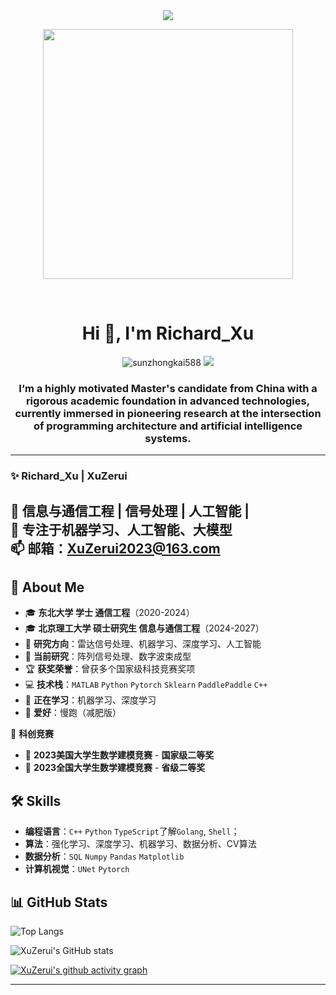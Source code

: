 <div align="center">

  <!-- dynamic typing effect 动态打字效果 -->
  <div>
    <a href="https://blog.sunguoqi.com/">
      <img src="https://readme-typing-svg.demolab.com?font=Fira+Code&pause=1000&width=435&lines=console.log(%22Hello%2C%20World%22);Richard 祝您今天愉快!&center=true&size=27" />
    </a>
  </div>

  <!-- knock code pictures 敲代码的图片 -->
  <!-- 敲代码图片 -->
  <a href="https://sm.ms/image/n2wPkGMSgY7eKE3" target="_blank"><img src="https://s2.loli.net/2024/05/16/n2wPkGMSgY7eKE3.png" width="400" ></a>

  <!-- for beauty 留个空行好看点 -->
  <div>&nbsp;</div>
</div>

<h1 align="center"> Hi 👋, I'm Richard_Xu </h1>

<p align="center">
<a><img src="https://komarev.com/ghpvc/?username=ZJhorseloudly&label=Profile%20views&color=0e75b6&style=flat" alt="sunzhongkai588" /> </a>
<a href="https://github.com/XuZerui2023"><img src="https://img.shields.io/badge/GitHub-XuZerui2023-blue?logo=github" /></a>
<h3 align="center">I‘m a highly motivated Master's candidate from China with a rigorous academic foundation in advanced technologies, currently immersed in pioneering research at the intersection of programming architecture and artificial intelligence systems.</h3>


---

### **✨ Richard_Xu | XuZerui**
🚀 **信息与通信工程 | 信号处理 | 人工智能 |**  
🎯 **专注于机器学习、人工智能、大模型**  
📫 **邮箱：XuZerui2023@163.com**
---

## 👋 **About Me**
- 🎓 **东北大学 学士 通信工程**（2020-2024）
- 🎓 **北京理工大学 硕士研究生 信息与通信工程**（2024-2027）
- 🤖 **研究方向**：雷达信号处理、机器学习、深度学习、人工智能
- 🔬 **当前研究**：阵列信号处理、数字波束成型
- 🏆 **获奖荣誉**：曾获多个国家级科技竞赛奖项
- 💻 **技术栈**：`MATLAB` `Python` `Pytorch` `Sklearn` `PaddlePaddle` `C++`
- 🌱 **正在学习**：机器学习、深度学习
- 📘 **爱好**：慢跑（减肥版）

<!--
## 💻 **Projects & Research**
### **🔹 基于百度飞桨的智慧医疗数据解析平台： 2023.3-2023.9**
- 📌 **中国软件杯-百度智慧赛道**
- 🏆 **模型|前端开发|国家级三等奖|大创国家级立项**
- 📡 **目标**：基于百度飞桨，构建关于医疗图像的在线图像器官分割与解析平台
- 🚀 **技术**：`PaddlePaddle` `医学图像分析` `在线解析平台`

### **🔹 经历 目标计数-AI细胞课题： 2023.9 -2022.9**
- 📌 **XXX校企合作项目**
- 🏢 **上海XXX生物科技公司**
- 🎮 **目标**：AI 细胞显微视觉分析的系统以达到细胞培养数字化、智能化创新，实现细 胞培养环节的智能化、无人化作业的目的
- 🔧 **技术**：`Pytorch` `Unet` `MaskRCNN` 

### **🔹 基于AIGC驱动的小样本分类： 2023.9 -2023.12**
- 📌 **全球校园人工智能算法精英大赛**
- 🏆 **模型开发|国家二等奖**
- 🎮 **目标**：在`5-way 5-shot`和`5-way 1-shot`的小样本任务场景分别建立一个高效的漫画人脸识别模型
- 🔧 **技术**：`Pytorch` `libfewshot` `小样本学习`

### **🔹 数据建模竞赛**
- 🏆 **高教社数学建模竞赛：算法开发|二等奖|省一**
- 🏆 **第十二届APMCM亚太数学建模竞赛：二等奖**
- 🚀 **亚太任务：2022**：提出了一种基于决策树的回归模型，时间序列预测，灰色预测的安全模型
- 🚀 **国赛：2022**：相关性分析、主成分分析（PCA），Kmeans 聚类分析，灰色关联分析的综合评价模型
- 🚀 **国赛：2023**：使用几何算法检验与转换、建立了光学效率系统模型，蒙特卡洛光线追踪法，遗传算法优化的光学效率分析模型
---

## 🏆 **Competitions & Awards**
🏅 **国家级竞赛**
- 🏆 **中国软件杯**
  - **百度智慧赛道北部赛** - **一等奖** 🥇（负责人）
  - **百度智慧赛道决赛** - **全国三等奖** 🥉（负责人）

- 🏆 **全球校园人工智能算法精英大赛**
  - **基于AIGC驱动的小样本分类** - **全国二等奖** 🥈（负责人）
-->

🏅 **科创竞赛**
- 🥇 **2023美国大学生数学建模竞赛** - **国家级二等奖**
- 🥈 **2023全国大学生数学建模竞赛** - **省级二等奖**


## 🛠 **Skills**
- **编程语言**：`C++` `Python` `TypeScript`了解`Golang`, `Shell`；
- **算法**：强化学习、深度学习、机器学习、数据分析、CV算法
- **数据分析**：`SQL` `Numpy` `Pandas` `Matplotlib`
- **计算机视觉**：`UNet` `Pytorch`
<!-- 
- **软件开发**：`Docker` `Flask`，`vue3`；熟悉`Diango`，`Fastapi`等常用框架
-->

## 📊 **GitHub Stats**
![Top Langs](https://github-readme-stats-sigma-five.vercel.app/api/top-langs/?username=XuZerui2023&layout=compact&theme=radical)

![XuZerui's GitHub stats](https://github-readme-stats-sigma-five.vercel.app/api?username=XuZerui2023&show_icons=true&theme=radical)

[![XuZerui's github activity graph](https://github-readme-activity-graph.vercel.app/graph?username=XuZerui2023&theme=vue)](https://github.com/ashutosh00710/github-readme-activity-graph)

---

<!-- 
## 🌍 **Connect with Me**
[![GitHub](https://img.shields.io/badge/GitHub-%2312100E.svg?style=for-the-badge&logo=github&logoColor=white)](https://github.com/jiangtao-zha)
[![Email](https://img.shields.io/badge/Email-D14836?style=for-the-badge&logo=gmail&logoColor=white)](mailto:jiangtaozha@163.com)
 -->
